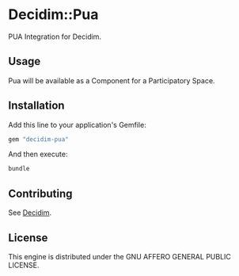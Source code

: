 # Decidim::Pua

PUA Integration for Decidim.

## Usage

Pua will be available as a Component for a Participatory
Space.

## Installation

Add this line to your application's Gemfile:

```ruby
gem "decidim-pua"
```

And then execute:

```bash
bundle
```

## Contributing

See [Decidim](https://github.com/decidim/decidim).

## License

This engine is distributed under the GNU AFFERO GENERAL PUBLIC LICENSE.
